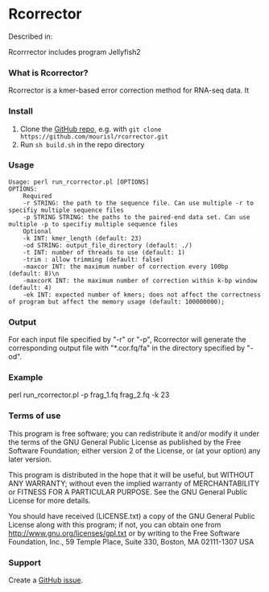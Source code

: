 Rcorrector
=========

Described in:

Rcorrrector includes program Jellyfish2 []()

### What is Rcorrector?

Rcorrector is a kmer-based error correction method for RNA-seq data. It 

### Install

1. Clone the [GitHub repo](https://github.com/mourisl/rcorrector), e.g. with `git clone https://github.com/mourisl/rcorrector.git`
2. Run `sh build.sh` in the repo directory

### Usage
	Usage: perl run_rcorrector.pl [OPTIONS]
	OPTIONS:
		Required
		-r STRING: the path to the sequence file. Can use multiple -r to specifiy multiple sequence files
		-p STRING STRING: the paths to the paired-end data set. Can use multiple -p to specifiy multiple sequence files
		Optional
		-k INT: kmer_length (default: 23)
		-od STRING: output_file_directory (default: ./)
		-t INT: number of threads to use (default: 1)
		-trim : allow trimming (default: false)
		-maxcor INT: the maximum number of correction every 100bp (default: 8)\n
		-maxcorK INT: the maximum number of correction within k-bp window (default: 4)
		-ek INT: expected number of kmers; does not affect the correctness of program but affect the memory usage (default: 100000000); 


### Output
For each input file specified by "-r" or "-p", Rcorrector will generate the corresponding output file with "*.cor.fq/fa" in the directory specified by "-od".


### Example
perl run_rcorrector.pl -p frag_1.fq frag_2.fq -k 23 


### Terms of use

This program is free software; you can redistribute it and/or modify it
under the terms of the GNU General Public License as published by the
Free Software Foundation; either version 2 of the License, or (at your
option) any later version.

This program is distributed in the hope that it will be useful,
but WITHOUT ANY WARRANTY; without even the implied warranty of
MERCHANTABILITY or FITNESS FOR A PARTICULAR PURPOSE.  See the
GNU General Public License for more details.

You should have received (LICENSE.txt) a copy of the GNU General
Public License along with this program; if not, you can obtain one from
http://www.gnu.org/licenses/gpl.txt or by writing to the Free Software
Foundation, Inc., 59 Temple Place, Suite 330, Boston, MA  02111-1307  USA
 
### Support

Create a [GitHub issue](https://github.com/mourisl/rcorrector/issues).


